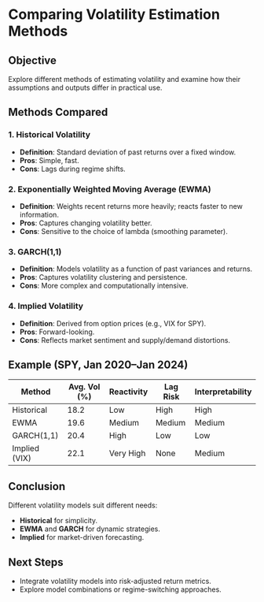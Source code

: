 # Comparing Volatility Estimation Methods

## Objective

Explore different methods of estimating volatility and examine how their assumptions and outputs differ in practical use.

## Methods Compared

### 1. **Historical Volatility**
- **Definition**: Standard deviation of past returns over a fixed window.
- **Pros**: Simple, fast.
- **Cons**: Lags during regime shifts.

### 2. **Exponentially Weighted Moving Average (EWMA)**
- **Definition**: Weights recent returns more heavily; reacts faster to new information.
- **Pros**: Captures changing volatility better.
- **Cons**: Sensitive to the choice of lambda (smoothing parameter).

### 3. **GARCH(1,1)**
- **Definition**: Models volatility as a function of past variances and returns.
- **Pros**: Captures volatility clustering and persistence.
- **Cons**: More complex and computationally intensive.

### 4. **Implied Volatility**
- **Definition**: Derived from option prices (e.g., VIX for SPY).
- **Pros**: Forward-looking.
- **Cons**: Reflects market sentiment and supply/demand distortions.

## Example (SPY, Jan 2020–Jan 2024)

| Method       | Avg. Vol (%) | Reactivity | Lag Risk | Interpretability |
|--------------|--------------|------------|----------|------------------|
| Historical   | 18.2         | Low        | High     | High             |
| EWMA         | 19.6         | Medium     | Medium   | Medium           |
| GARCH(1,1)   | 20.4         | High       | Low      | Low              |
| Implied (VIX)| 22.1         | Very High  | None     | Medium           |

## Conclusion

Different volatility models suit different needs:
- **Historical** for simplicity.
- **EWMA** and **GARCH** for dynamic strategies.
- **Implied** for market-driven forecasting.

## Next Steps

- Integrate volatility models into risk-adjusted return metrics.
- Explore model combinations or regime-switching approaches.
